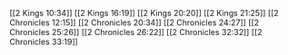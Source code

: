 [[2 Kings 10:34]]
[[2 Kings 16:19]]
[[2 Kings 20:20]]
[[2 Kings 21:25]]
[[2 Chronicles 12:15]]
[[2 Chronicles 20:34]]
[[2 Chronicles 24:27]]
[[2 Chronicles 25:26]]
[[2 Chronicles 26:22]]
[[2 Chronicles 32:32]]
[[2 Chronicles 33:19]]
